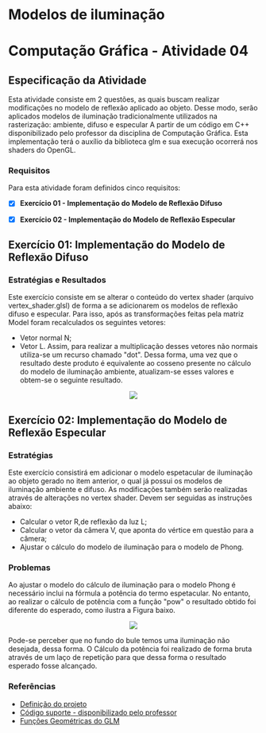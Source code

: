 # Modelos de iluminação

# Computação Gráfica - Atividade 04
## Especificação da Atividade

Esta atividade consiste em 2 questões, as quais buscam realizar modificações no modelo de reflexão aplicado ao objeto.
Desse modo, serão aplicados modelos de iluminação tradicionalmente utilizados na rasterização: ambiente, difuso e especular 
A partir de um código em C++ disponibilizado pelo professor da disciplina de Computação Gráfica. Esta implementação
terá o auxílio da biblioteca glm e sua execução ocorrerá nos shaders do OpenGL.

  
### Requisitos

Para esta atividade foram definidos cinco requisitos:

- [x] **Exercício 01 - Implementação do Modelo de Reflexão Difuso**  

- [x] **Exercício 02 - Implementação do Modelo de Reflexão Especular**  


## Exercício 01: Implementação do Modelo de Reflexão Difuso
### Estratégias e Resultados
  
Este exercício consiste em se alterar o conteúdo do vertex shader (arquivo vertex_shader.glsl) de forma a se 
adicionarem os modelos de reflexão difuso e especular. Para isso, após as transformações feitas pela matriz Model
foram recalculados os seguintes vetores:
  - Vetor normal N;
  - Vetor L.
Assim, para realizar a multiplicação desses vetores não normais utiliza-se um recurso chamado "dot".
Dessa forma, uma vez que o resultado deste produto é equivalente ao cosseno presente no cálculo do modelo de iluminação ambiente, 
atualizam-se esses valores e obtem-se o seguinte resultado.

 <p align="center">
    <img src="https://github.com/SAndradeTC/Computacao-Grafica/blob/master/Atividade_4/Imagens/bule1.png">
  </p>


## Exercício 02: Implementação do Modelo de Reflexão Especular
### Estratégias 
  Este exercício consistirá em adicionar o modelo espetacular de iluminação ao objeto gerado no item anterior, o qual já possui
  os modelos de iluminação ambiente e difuso. As modificações também serão realizadas através de alterações no vertex shader.
  Devem ser seguidas as instruções abaixo:
  - Calcular o vetor R,de reflexão da luz L;
  - Calcular o vetor da câmera V, que aponta do vértice em questão para a câmera;
  - Ajustar o cálculo do modelo de iluminação para o modelo de Phong.

  ### Problemas

  Ao ajustar o modelo do cálculo de iluminação para o modelo Phong é necessário inclui na fórmula a potência do termo espetacular.
  No entanto, ao realizar o cálculo de potência com a função "pow" o resultado obtido foi diferente do esperado, como ilustra a Figura baixo.

  <p align="center">
    <img src="https://github.com/SAndradeTC/Computacao-Grafica/blob/master/Atividade_4/Imagens/bule_errado.png">
  </p>


  Pode-se perceber que no fundo do bule temos uma iluminação não desejada, dessa forma. O Cálculo da potência foi realizado
  de forma bruta através de um laço de repetição para que dessa forma o resultado esperado fosse alcançado.

  
  
### Referências

- [Definição do projeto](https://sig-arq.ufpb.br/arquivos/2020251182af5d2276812b448ad7142ee/trabalho_3.pdf)
- [Código suporte - disponibilizado pelo professor](https://github.com/capagot/icg/tree/master/03_transformations)
- [Funções Geométricas do GLM](https://glm.g-truc.net/0.9.4/api/a00131.html)
